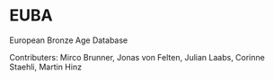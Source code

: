 # EUBA
European Bronze Age Database

Contributers: Mirco Brunner, Jonas von Felten, Julian Laabs, Corinne Staehli, Martin Hinz
